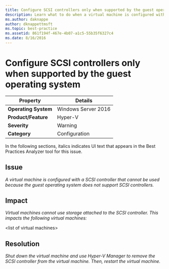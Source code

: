 ```yaml
---
title: Configure SCSI controllers only when supported by the guest operating system
description: Learn what to do when a virtual machine is configured with a SCSI controller that cannot be used because the guest operating system does not support SCSI controllers.
ms.author: daknappe
author: dknappettmsft
ms.topic: best-practice
ms.assetid: 861f194f-467e-4b07-a1c5-55b35f6327c4
ms.date: 8/16/2016
---
```

# Configure SCSI controllers only when supported by the guest operating system



|Property|Details|
|-|-|
|**Operating System**|Windows Server 2016|
|**Product/Feature**|Hyper-V|
|**Severity**|Warning|
|**Category**|Configuration|

In the following sections, italics indicates UI text that appears in the Best Practices Analyzer tool for this issue.

## Issue

*A virtual machine is configured with a SCSI controller that cannot be used because the guest operating system does not support SCSI controllers.*

## Impact

*Virtual machines cannot use storage attached to the SCSI controller. This impacts the following virtual machines:*

\<list of virtual machines>

## Resolution

*Shut down the virtual machine and use Hyper-V Manager to remove the SCSI controller from the virtual machine. Then, restart the virtual machine.*




